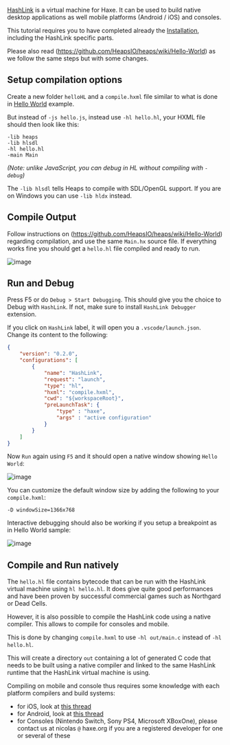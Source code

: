 [HashLink](https://hashlink.haxe.org/) is a virtual machine for Haxe. It can be used to build native desktop applications as well mobile platforms (Android / iOS) and consoles.

This tutorial requires you to have completed already the [Installation](https://github.com/HeapsIO/heaps/wiki/Installation), including the HashLink specific parts.

Please also read (https://github.com/HeapsIO/heaps/wiki/Hello-World) as we follow the same steps but with some changes.

## Setup compilation options

Create a new folder `helloHL` and a `compile.hxml` file similar to what is done in [Hello World](https://github.com/HeapsIO/heaps/wiki/Hello-World) example.

But instead of `-js hello.js`, instead use `-hl hello.hl`, your HXML file should then look like this:

```
-lib heaps
-lib hlsdl
-hl hello.hl
-main Main
```

_(Note: unlike JavaScript, you can debug in HL without compiling with `-debug`)_

The `-lib hlsdl` tells Heaps to compile with SDL/OpenGL support. If you are on Windows you can use `-lib hldx` instead.

## Compile Output

Follow instructions on (https://github.com/HeapsIO/heaps/wiki/Hello-World) regarding compilation, and use the same `Main.hx` source file.
If everything works fine you should get a `hello.hl` file compiled and ready to run.

![image](https://user-images.githubusercontent.com/1022912/45916898-81037400-be6d-11e8-8d57-0e13778c4064.png)

## Run and Debug

Press F5 or do `Debug > Start Debugging`. This should give you the choice to Debug with `HashLink`. If not, make sure to install `HashLink Debugger` extension.

If you click on `HashLink` label, it will open you a `.vscode/launch.json`. Change its content to the following:

```json
{
	"version": "0.2.0",
	"configurations": [
		{
			"name": "HashLink",
			"request": "launch",
			"type": "hl",
			"hxml": "compile.hxml",
			"cwd": "${workspaceRoot}",
			"preLaunchTask": {
				"type" : "haxe",
				"args" : "active configuration"
			}
		}
	]
}
```

Now `Run` again using `F5` and it should open a native window showing `Hello World`:

![image](https://user-images.githubusercontent.com/1022912/45916979-06d3ef00-be6f-11e8-9d5c-bc24023a7a66.png)

You can customize the default window size by adding the following to your `compile.hxml`:

```
-D windowSize=1366x768
```

Interactive debugging should also be working if you setup a breakpoint as in Hello World sample:

![image](https://user-images.githubusercontent.com/1022912/45917022-5b776a00-be6f-11e8-9319-77d4e36ea3c2.png)

## Compile and Run natively

The `hello.hl` file contains bytecode that can be run with the HashLink virtual machine using `hl hello.hl`. It does give quite good performances and have been proven by successful commercial games such as Northgard or Dead Cells.

However, it is also possible to compile the HashLink code using a native compiler. This allows to compile for consoles and mobile.

This is done by changing `compile.hxml` to use `-hl out/main.c` instead of `-hl hello.hl`. 

This will create a directory `out` containing a lot of generated C code that needs to be built using a native compiler and linked to the same HashLink runtime that the HashLink virtual machine is using.

Compiling on mobile and console thus requires some knowledge with each platform compilers and build systems:
 * for iOS, look at [this thread](https://github.com/HaxeFoundation/hashlink/issues/144)
 * for Android, look at [this thread](https://github.com/HaxeFoundation/hashlink/issues/109)
 * for Consoles (Nintendo Switch, Sony PS4, Microsoft XBoxOne), please contact us at nicolas `@` haxe.org if you are a registered developer for one or several of these


